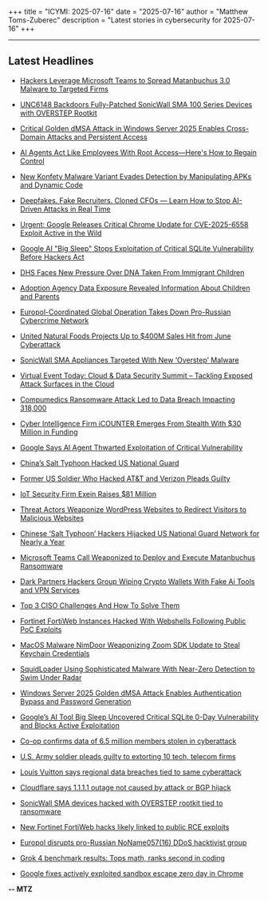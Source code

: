 +++
title = "ICYMI: 2025-07-16"
date = "2025-07-16"
author = "Matthew Toms-Zuberec"
description = "Latest stories in cybersecurity for 2025-07-16"
+++

---------------------------------------------------------------------------
## Latest Headlines
- [Hackers Leverage Microsoft Teams to Spread Matanbuchus 3.0 Malware to Targeted Firms](https://thehackernews.com/2025/07/hackers-leverage-microsoft-teams-to.html)

- [UNC6148 Backdoors Fully-Patched SonicWall SMA 100 Series Devices with OVERSTEP Rootkit](https://thehackernews.com/2025/07/unc6148-backdoors-fully-patched.html)

- [Critical Golden dMSA Attack in Windows Server 2025 Enables Cross-Domain Attacks and Persistent Access](https://thehackernews.com/2025/07/critical-golden-dmsa-attack-in-windows.html)

- [AI Agents Act Like Employees With Root Access—Here's How to Regain Control](https://thehackernews.com/2025/07/ai-agents-act-like-employees-with-root.html)

- [New Konfety Malware Variant Evades Detection by Manipulating APKs and Dynamic Code](https://thehackernews.com/2025/07/new-konfety-malware-variant-evades.html)

- [Deepfakes. Fake Recruiters. Cloned CFOs — Learn How to Stop AI-Driven Attacks in Real Time](https://thehackernews.com/2025/07/deepfakes-fake-recruiters-cloned-cfos.html)

- [Urgent: Google Releases Critical Chrome Update for CVE-2025-6558 Exploit Active in the Wild](https://thehackernews.com/2025/07/urgent-google-releases-critical-chrome.html)

- [Google AI "Big Sleep" Stops Exploitation of Critical SQLite Vulnerability Before Hackers Act](https://thehackernews.com/2025/07/google-ai-big-sleep-stops-exploitation.html)

- [DHS Faces New Pressure Over DNA Taken From Immigrant Children](https://www.wired.com/story/dhs-and-doj-face-new-pressure-over-collecting-childrens-dna/)

- [Adoption Agency Data Exposure Revealed Information About Children and Parents](https://www.wired.com/story/adoption-agency-data-exposure-revealed-information-about-children-and-parents/)

- [Europol-Coordinated Global Operation Takes Down Pro-Russian Cybercrime Network](https://www.securityweek.com/europol-coordinated-global-operation-takes-down-pro-russian-cybercrime-network/)

- [United Natural Foods Projects Up to $400M Sales Hit from June Cyberattack](https://www.securityweek.com/united-natural-foods-projects-up-to-400m-sales-hit-from-june-cyberattack/)

- [SonicWall SMA Appliances Targeted With New ‘Overstep’ Malware](https://www.securityweek.com/sonicwall-sma-appliances-targeted-with-new-overstep-malware/)

- [Virtual Event Today: Cloud & Data Security Summit – Tackling Exposed Attack Surfaces in the Cloud](https://www.securityweek.com/virtual-event-preview-cloud-data-security-summit-2025-tackling-exposed-attack-surfaces-in-the-cloud/)

- [Compumedics Ransomware Attack Led to Data Breach Impacting 318,000](https://www.securityweek.com/compumedics-ransomware-attack-led-to-data-breach-impacting-318000/)

- [Cyber Intelligence Firm iCOUNTER Emerges From Stealth With $30 Million in Funding](https://www.securityweek.com/cyber-intelligence-firm-icounter-emerges-from-stealth-with-30-million-in-funding/)

- [Google Says AI Agent Thwarted Exploitation of Critical Vulnerability](https://www.securityweek.com/google-says-ai-agent-thwarted-exploitation-of-critical-vulnerability/)

- [China’s Salt Typhoon Hacked US National Guard](https://www.securityweek.com/chinas-salt-typhoon-hacked-us-national-guard/)

- [Former US Soldier Who Hacked AT&T and Verizon Pleads Guilty](https://www.securityweek.com/former-us-soldier-who-hacked-att-and-verizon-pleads-guilty/)

- [IoT Security Firm Exein Raises $81 Million](https://www.securityweek.com/iot-security-firm-exein-raises-81-million/)

- [Threat Actors Weaponize WordPress Websites to Redirect Visitors to Malicious Websites](https://cybersecuritynews.com/threat-actors-weaponize-wordpress-websites/)

- [Chinese ‘Salt Typhoon’ Hackers Hijacked US National Guard Network for Nearly a Year](https://cybersecuritynews.com/chinese-salt-typhoon-hackers-hijacked-us-national/)

- [Microsoft Teams Call Weaponized to Deploy and Execute Matanbuchus Ransomware](https://cybersecuritynews.com/teams-call-weaponized-to-deploy-matanbuchus-ransomware/)

- [Dark Partners Hackers Group Wiping Crypto Wallets With Fake Ai Tools and VPN Services](https://cybersecuritynews.com/dark-partners-hackers-group-wiping-crypto-wallets/)

- [Top 3 CISO Challenges And How To Solve Them](https://cybersecuritynews.com/ciso-challenges/)

- [Fortinet FortiWeb Instances Hacked With Webshells Following Public PoC Exploits](https://cybersecuritynews.com/fortinet-fortiweb-instances-hacked/)

- [MacOS Malware NimDoor Weaponizing Zoom SDK Update to Steal Keychain Credentials](https://cybersecuritynews.com/macos-malware-nimdoor-weaponizing-zoom-sdk-update/)

- [SquidLoader Using Sophisticated Malware With Near-Zero Detection to Swim Under Radar](https://cybersecuritynews.com/squidloader-using-sophisticated-malware/)

- [Windows Server 2025 Golden dMSA Attack Enables Authentication Bypass and Password Generation](https://cybersecuritynews.com/windows-server-2025-golden-dmsa-attack/)

- [Google’s AI Tool Big Sleep Uncovered Critical SQLite 0-Day Vulnerability and Blocks Active Exploitation](https://cybersecuritynews.com/sqlite-0-day-vulnerability/)

- [Co-op confirms data of 6.5 million members stolen in cyberattack](https://www.bleepingcomputer.com/news/security/co-op-confirms-data-of-65-million-members-stolen-in-cyberattack/)

- [U.S. Army soldier pleads guilty to extorting 10 tech, telecom firms](https://www.bleepingcomputer.com/news/security/us-army-soldier-pleads-guilty-to-extorting-10-tech-telecom-firms/)

- [Louis Vuitton says regional data breaches tied to same cyberattack](https://www.bleepingcomputer.com/news/security/louis-vuitton-says-regional-data-breaches-tied-to-same-cyberattack/)

- [Cloudflare says 1.1.1.1 outage not caused by attack or BGP hijack](https://www.bleepingcomputer.com/news/security/cloudflare-says-1111-outage-not-caused-by-attack-or-bgp-hijack/)

- [SonicWall SMA devices hacked with OVERSTEP rootkit tied to ransomware](https://www.bleepingcomputer.com/news/security/sonicwall-sma-devices-hacked-with-overstep-rootkit-tied-to-ransomware/)

- [New Fortinet FortiWeb hacks likely linked to public RCE exploits](https://www.bleepingcomputer.com/news/security/new-fortinet-fortiweb-hacks-likely-linked-to-public-rce-exploits/)

- [Europol disrupts pro-Russian NoName057(16) DDoS hacktivist group](https://www.bleepingcomputer.com/news/security/europol-disrupts-pro-russian-noname05716-ddos-hacktivist-group/)

- [Grok 4 benchmark results: Tops math, ranks second in coding](https://www.bleepingcomputer.com/news/artificial-intelligence/grok-4-benchmark-results-tops-math-ranks-second-in-coding/)

- [Google fixes actively exploited sandbox escape zero day in Chrome](https://www.bleepingcomputer.com/news/security/google-fixes-actively-exploited-sandbox-escape-zero-day-in-chrome/)

**-- MTZ**